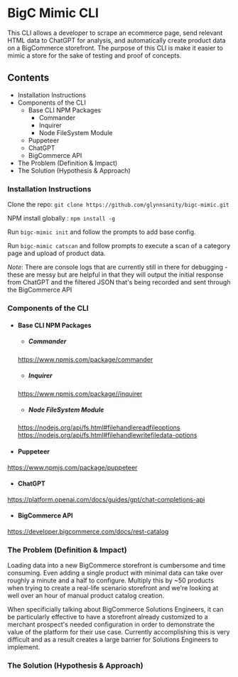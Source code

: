 # BigC Mimic CLI
This CLI allows a developer to scrape an ecommerce page, send relevant HTML data to ChatGPT for analysis, and automatically create product data on a BigCommerce storefront. The purpose of this CLI is make it easier to mimic a store for the sake of testing and proof of concepts.

## Contents
- Installation Instructions
- Components of the CLI
    - Base CLI NPM Packages
        - Commander
        - Inquirer
        - Node FileSystem Module
    - Puppeteer
    - ChatGPT
    - BigCommerce API
- The Problem (Definition & Impact)
- The Solution (Hypothesis & Approach)

### Installation Instructions

Clone the repo:
`git clone https://github.com/glynnsanity/bigc-mimic.git`

NPM install globally :
`npm install -g`

Run `bigc-mimic init` and follow the prompts to add base config.

Run `bigc-mimic catscan` and follow prompts to execute a scan of a category page and upload of product data.

*Note*: There are console logs that are currently still in there for debugging - these are messy but are helpful in that they will output the initial response from ChatGPT and the filtered JSON that's being recorded and sent through the BigCommerce API

### Components of the CLI
- #### Base CLI NPM Packages
    - ##### Commander 
    https://www.npmjs.com/package/commander
    - ##### Inquirer
    https://www.npmjs.com/package//inquirer
    - ##### Node FileSystem Module
    https://nodejs.org/api/fs.html#filehandlereadfileoptions
    https://nodejs.org/api/fs.html#filehandlewritefiledata-options
- #### Puppeteer
https://www.npmjs.com/package/puppeteer

- #### ChatGPT
https://platform.openai.com/docs/guides/gpt/chat-completions-api

- #### BigCommerce API
https://developer.bigcommerce.com/docs/rest-catalog

### The Problem (Definition & Impact)
Loading data into a new BigCommerce storefront is cumbersome and time consuming. Even adding a single product with minimal data can take over roughly a minute and a half to configure. Multiply this by ~50 products when trying to create a real-life scenario storefront and we're looking at well over an hour of manual product catalog creation.

When specificially talking about BigCommerce Solutions Engineers, it can be particularly effective to have a storefront already customized to a merchant prospect's needed configuration in order to demonstrate the value of the platform for their use case. Currently accomplishing this is very difficult and as a result creates a large barrier for Solutions Engineers to implement.

### The Solution (Hypothesis & Approach)


